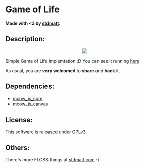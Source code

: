 # Game of Life

**Made with <3 by [stdmatt](http://stdmatt.com).**

<!--  -->
## Description:

<p align="center">
    <img src="./res/game_of_life.gif"/>
</p>


Simple Game of Life implemtation ;D
You can see it running [here](http://stdmatt.com/deploy/demos/game_of_life/latest/)

As usual, you are **very welcomed** to **share** and **hack** it.

<!--  -->
## Dependencies:

* [mcow_js_core](https://stdmatt.com/projects/libs/js/mcow_js_core.html)
* [mcow_js_canvas](https://stdmatt.com/projects/libs/js/mcow_js_canvas.html)

<!--  -->
## License:

This software is released under [GPLv3](https://www.gnu.org/licenses/gpl-3.0.en.html).

<!--  -->
## Others:

There's more FLOSS things at [stdmatt.com](https://stdmatt.com) :)
